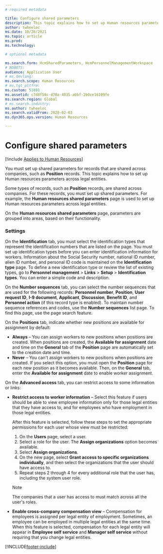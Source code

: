 ```yaml
---
# required metadata

title: Configure shared parameters
description: This topic explains how to set up Human resources parameters across legal entities.
author: twheeloc
ms.date: 10/28/2021
ms.topic: article
ms.prod: 
ms.technology: 

# optional metadata

ms.search.form: HcmSharedParameters, HcmPersonnelManagementWorkspace
# ROBOTS: 
audience: Application User
# ms.devlang: 
ms.search.scope: Human Resources
# ms.tgt_pltfrm: 
ms.custom: 51891
ms.assetid: c7d8f58c-d78a-4035-abbf-2b0ce16109fe
ms.search.region: Global
# ms.search.industry: 
ms.author: twheeloc
ms.search.validFrom: 2020-02-03
ms.dyn365.ops.version: Human Resources

---
```


# Configure shared parameters

[!include [Applies to Human Resources](../includes/applies-to-hr.md)]

You must set up shared parameters for records that are shared across companies, such as **Position** records. This topic explains how to set up Human resources parameters across legal entities.

Some types of records, such as **Position** records, are shared across companies. For these records, you must set up shared parameters. For example, the **Human resources shared parameters** page is used to set up Human resources parameters across legal entities. 

On the **Human resources shared parameters** page, parameters are grouped into areas, based on their functionality. 

### Settings
On the **Identification** tab, you must select the identification types that represent the identification numbers that are listed on the page. You must set up identification types before you can enter identification information for workers. Information about the Social Security number, national ID number, alien ID number, and personal ID code is maintained on the **Identification type** page. To define a new identification type or review the list of existing types, go to **Personnel management** &gt; **Links** &gt; **Setup** &gt; **Identification types**. You can enter a simple code and description. 

On the **Number sequences** tab, you can select the number sequences that are used for the following records: **Personnel number**, **Position**, **User request ID**, **I-9 document**, **Applicant**, **Discussion**, **Benefit ID**, and **Personnel action** (if this record type is enabled). To maintain number sequence references and codes, use the **Number sequences** list page. To find this page, use the page search feature. 

On the **Positions** tab, indicate whether new positions are available for assignment by default:

- **Always** – You can assign workers to new positions when positions are created. When positions are created, the **Available for assignment** date and time on the **General** tab of the **Position** page are automatically set to the creation date and time.
- **Never** – You can't assign workers to new positions when positions are created. If you select this option, you must open the **Position** page for each new position as it becomes available. Then, on the **General** tab, enter the **Available for assignment** date to enable worker assignment.

On the **Advanced access** tab, you can restrict access to some information or links:

- **Restrict access to worker information** – Select this feature if users should be able to view employee information only for those legal entities that they have access to, and for employees who have employment in those legal entities.

    After this feature is selected, follow these steps to set the appropriate permissions for each user whose view must be restricted:

    1. On the **Users** page, select a user.
    1. Select a role for the user. The **Assign organizations** option becomes available.
    1. Select **Assign organizations**.
    1. On the new page, select **Grant access to specific organizations individually**, and then select the organizations that the user should have access to.
    1. Repeat steps 2 through 4 for every additional role that the user has, including the system user role.

    > [!NOTE]
    > The companies that a user has access to must match across all the user's roles.

- **Enable cross-company compensation view** – Compensation for employees is assigned per legal entity of employment. Sometimes, an employee can be employed in multiple legal entities at the same time. When this feature is selected, compensation for each legal entity will appear in **Employee self service** and **Manager self service** without requiring that you change legal entities. 

[!INCLUDE[footer-include](../includes/footer-banner.md)]
